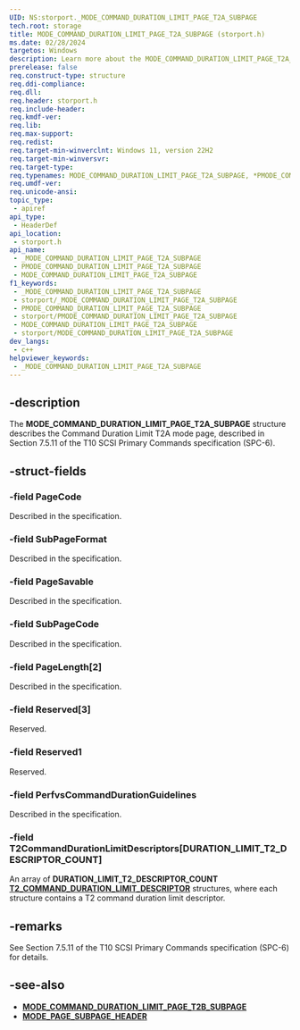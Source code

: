 ```yaml
---
UID: NS:storport._MODE_COMMAND_DURATION_LIMIT_PAGE_T2A_SUBPAGE
tech.root: storage
title: MODE_COMMAND_DURATION_LIMIT_PAGE_T2A_SUBPAGE (storport.h)
ms.date: 02/28/2024
targetos: Windows
description: Learn more about the MODE_COMMAND_DURATION_LIMIT_PAGE_T2A_SUBPAGE (storport.h) structure.
prerelease: false
req.construct-type: structure
req.ddi-compliance: 
req.dll: 
req.header: storport.h
req.include-header: 
req.kmdf-ver: 
req.lib: 
req.max-support: 
req.redist: 
req.target-min-winverclnt: Windows 11, version 22H2
req.target-min-winversvr: 
req.target-type: 
req.typenames: MODE_COMMAND_DURATION_LIMIT_PAGE_T2A_SUBPAGE, *PMODE_COMMAND_DURATION_LIMIT_PAGE_T2A_SUBPAGE
req.umdf-ver: 
req.unicode-ansi: 
topic_type:
 - apiref
api_type:
 - HeaderDef
api_location:
 - storport.h
api_name:
 - _MODE_COMMAND_DURATION_LIMIT_PAGE_T2A_SUBPAGE
 - PMODE_COMMAND_DURATION_LIMIT_PAGE_T2A_SUBPAGE
 - MODE_COMMAND_DURATION_LIMIT_PAGE_T2A_SUBPAGE
f1_keywords:
 - _MODE_COMMAND_DURATION_LIMIT_PAGE_T2A_SUBPAGE
 - storport/_MODE_COMMAND_DURATION_LIMIT_PAGE_T2A_SUBPAGE
 - PMODE_COMMAND_DURATION_LIMIT_PAGE_T2A_SUBPAGE
 - storport/PMODE_COMMAND_DURATION_LIMIT_PAGE_T2A_SUBPAGE
 - MODE_COMMAND_DURATION_LIMIT_PAGE_T2A_SUBPAGE
 - storport/MODE_COMMAND_DURATION_LIMIT_PAGE_T2A_SUBPAGE
dev_langs:
 - c++
helpviewer_keywords:
 - _MODE_COMMAND_DURATION_LIMIT_PAGE_T2A_SUBPAGE
---
```


## -description

The **MODE_COMMAND_DURATION_LIMIT_PAGE_T2A_SUBPAGE** structure describes the Command Duration Limit T2A mode page, described in Section 7.5.11 of the T10 SCSI Primary Commands specification (SPC-6).

## -struct-fields

### -field PageCode

Described in the specification.

### -field SubPageFormat

Described in the specification.

### -field PageSavable

Described in the specification.

### -field SubPageCode

Described in the specification.

### -field PageLength[2]

Described in the specification.

### -field Reserved[3]

Reserved.

### -field Reserved1

Reserved.

### -field PerfvsCommandDurationGuidelines

Described in the specification.

### -field T2CommandDurationLimitDescriptors[DURATION_LIMIT_T2_DESCRIPTOR_COUNT]

An array of **DURATION_LIMIT_T2_DESCRIPTOR_COUNT** **[T2_COMMAND_DURATION_LIMIT_DESCRIPTOR](ns-storport-t2_command_duration_limit_descriptor.md)** structures, where each structure contains a T2 command duration limit descriptor.

## -remarks

See Section 7.5.11 of the T10 SCSI Primary Commands specification (SPC-6) for details.

## -see-also

- **[MODE_COMMAND_DURATION_LIMIT_PAGE_T2B_SUBPAGE](ns-storport-mode_command_duration_limit_page_t2b_subpage.md)**
- **[MODE_PAGE_SUBPAGE_HEADER](ns-storport-mode_page_subpage_header.md)**
